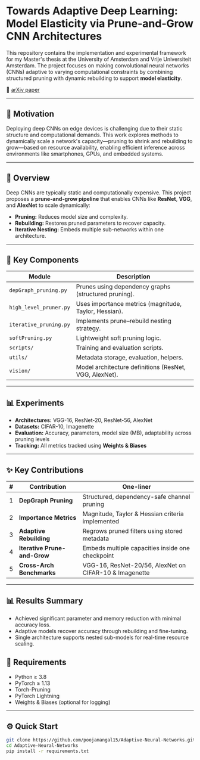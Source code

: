 # Towards Adaptive Deep Learning: Model Elasticity via Prune-and-Grow CNN Architectures

This repository contains the implementation and experimental framework for my Master's thesis at the University of Amsterdam and Vrije Universiteit Amsterdam. The project focuses on making convolutional neural networks (CNNs) adaptive to varying computational constraints by combining structured pruning with dynamic rebuilding to support **model elasticity**.

📄 [arXiv paper](https://arxiv.org/abs/2505.11569)


---
## 🧠 Motivation

Deploying deep CNNs on edge devices is challenging due to their static structure and computational demands. This work explores methods to dynamically scale a network's capacity—pruning to shrink and rebuilding to grow—based on resource availability, enabling efficient inference across environments like smartphones, GPUs, and embedded systems.

---
## 🚀 Overview

Deep CNNs are typically static and computationally expensive. This project proposes a **prune-and-grow pipeline** that enables CNNs like **ResNet**, **VGG**, and **AlexNet** to scale dynamically:

- **Pruning:** Reduces model size and complexity.
- **Rebuilding:** Restores pruned parameters to recover capacity.
- **Iterative Nesting:** Embeds multiple sub-networks within one architecture.

---

## 🧩 Key Components

| Module                     | Description |
|---------------------------|-------------|
| `depGraph_pruning.py`     | Prunes using dependency graphs (structured pruning). |
| `high_level_pruner.py`    | Uses importance metrics (magnitude, Taylor, Hessian). |
| `iterative_pruning.py`    | Implements prune–rebuild nesting strategy. |
| `softPruning.py`          | Lightweight soft pruning logic. |
| `scripts/`                | Training and evaluation scripts. |
| `utils/`                  | Metadata storage, evaluation, helpers. |
| `vision/`                 | Model architecture definitions (ResNet, VGG, AlexNet). |

---

## 📊 Experiments

- **Architectures:** VGG-16, ResNet-20, ResNet-56, AlexNet  
- **Datasets:** CIFAR-10, Imagenette  
- **Evaluation:** Accuracy, parameters, model size (MB), adaptability across pruning levels  
- **Tracking:** All metrics tracked using **Weights & Biases**

---

## ✨ Key Contributions
| # | Contribution | One-liner |
|---|--------------|-----------|
| 1 | **DepGraph Pruning** | Structured, dependency-safe channel pruning |
| 2 | **Importance Metrics** | Magnitude, Taylor & Hessian criteria implemented |
| 3 | **Adaptive Rebuilding** | Regrows pruned filters using stored metadata |
| 4 | **Iterative Prune-and-Grow** | Embeds multiple capacities inside one checkpoint |
| 5 | **Cross-Arch Benchmarks** | VGG-16, ResNet-20/56, AlexNet on CIFAR-10 & Imagenette |

---

## 📊 Results Summary

- Achieved significant parameter and memory reduction with minimal accuracy loss.
- Adaptive models recover accuracy through rebuilding and fine-tuning.
- Single architecture supports nested sub-models for real-time resource scaling.

## 🧪 Requirements

- Python ≥ 3.8
- PyTorch ≥ 1.13
- Torch-Pruning
- PyTorch Lightning
- Weights & Biases (optional for logging)


---

## ⚙️ Quick Start
```bash
git clone https://github.com/poojamangal15/Adaptive-Neural-Networks.git
cd Adaptive-Neural-Networks
pip install -r requirements.txt

